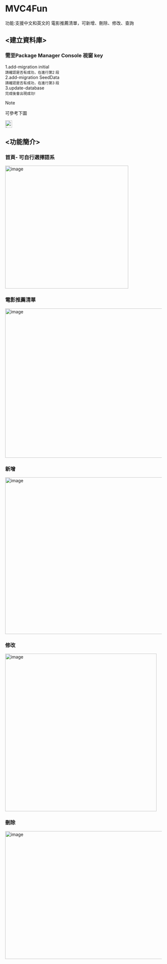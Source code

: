 # MVC4Fun
功能:支援中文和英文的 電影推薦清單，可新增、刪除、修改、查詢

## <建立資料庫>
### 需至Package Manager Console 視窗 key  <br/>
  1.add-migration initial 
   <br/>	<sub>請確認是否有成功，在進行第2 段 </sub><br/>
  2.add-migration SeedData
    <br/><sub>請確認是否有成功，在進行第3 段</sub> <br/>
  3.update-database
    <br/> <sub>完成後會出現成功!</sub>

 > [!NOTE] 
  可參考下圖
  
 <img width="22" height="24" alt="image" src="https://github.com/user-attachments/assets/b38aec99-ca0e-4429-96c0-97280e841b51" />


## <功能簡介>  <br/>
### 首頁- 可自行選擇語系  <br/>
<img width="396" height="396" alt="image" src="https://github.com/user-attachments/assets/1b100e40-c68d-4d31-b2da-b723a9242c4b" />  <br/>
### 電影推薦清單  <br/>
<img width="622" height="481" alt="image" src="https://github.com/user-attachments/assets/7d4f57a8-c7c2-4a5e-ba9b-958534c0daf4" />  <br/>
### 新增  <br/>
<img width="526" height="505" alt="image" src="https://github.com/user-attachments/assets/a2e8d8ce-0388-4254-b280-57bd21b62f02" />  <br/>
### 修改  <br/>
<img width="487" height="508" alt="image" src="https://github.com/user-attachments/assets/c040a885-82b7-41ac-9c2a-d025bf156b13" />  <br/>
### 刪除  <br/>
<img width="839" height="412" alt="image" src="https://github.com/user-attachments/assets/a9722fab-23df-4148-9598-88a63a8fcc0b" />




